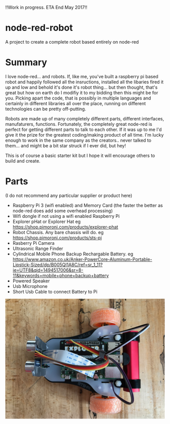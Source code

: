 !!Work in progress. ETA End May 2017!!


# node-red-robot
A project to create a complete robot based entirely on node-red

# Summary
I love node-red... and robots. 
If, like me, you've built a raspberry pi based robot and happily followed all the insructions, installed all the libaries fired it up and low and behold it's done it's robot thing... but then thought, that's great but how on earth do I modifiy it to my bidding then this might be for you.
Picking apart the code, that is possibly in multiple languages and certainly in different libraries all over the place, running on different technologies can be pretty off-putting.

Robots are made up of many completely different parts, different interfaces, manufaturers, functions. Fortunately, the completely great node-red is perfect for getting different parts to talk to each other. If it was up to me I'd give it the prize for the greatest coding/making product of all time. I'm lucky enough to work in the same company as the creators.. never talked to them... and might be a bit star struck if I ever did, but hey!


This is of course a basic starter kit but I hope it will encourage others to build and create.

# Parts
(I do not recommend any particular supplier or product here)
* Raspberry Pi 3 (wifi enabled) and Memory Card (the faster the better as node-red does add some overhead processing)
* Wifi dongle if not using a wifi enabled Raspberry Pi
* Explorer pHat or Explorer Hat eg https://shop.pimoroni.com/products/explorer-phat
* Robot Chassis. Any bare chassis will do. eg https://shop.pimoroni.com/products/sts-pi
* Rasberry Pi Camera
* Ultrasonic Range Finder
* Cylindrical Mobile Phone Backup Rechargable Battery. eg https://www.amazon.co.uk/Anker-PowerCore-Aluminum-Portable-Lipstick-Sized/dp/B005QI1A8C/ref=sr_1_11?ie=UTF8&qid=1494517006&sr=8-11&keywords=mobile+phone+backup+battery
* Powered Speaker
* Usb Microphone 
* Short Usb Cable to connect Battery to Pi

![node-red-robot](https://github.com/tim-minter/node-red-robot/blob/master/IMG_3955.JPG)
